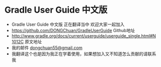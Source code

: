 # Gradle User Guide 中文版

* Gradle User Guide 中文版 正在翻译当中 欢迎大家一起加入
* https://github.com/DONGChuan/GradleUserGuide Github地址
* http://www.gradle.org/docs/current/userguide/userguide_single.html#N1012C 原文地址
* 我的邮件 dongchuan55@gmail.com
* 我翻译这个也是因为我正在学着使用，如果想加入又不知道怎么贡献的请联系我
